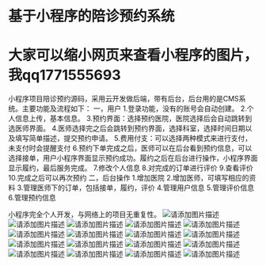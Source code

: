 # 基于小程序的陪诊预约系统
# 大家可以缩小网页来查看小程序的图片，我qq1771555693
小程序项目陪诊预约源码，采用云开发做后端，带有后台，后台用的是CMS系统。主要功能及流程如下：
一，用户
1.登录功能，没有的账号会自动创建。
2.个人信息上传，基本信息。
3.预约界面：选择预约医院，医院选择后会自动跳转到选医师界面。
4.医师选择完之后会跳转到预约界面，选择科室，选择时间日期以及填写简单描述，提交预约申请。
5.费用付支：可以选择两种模式来进行支付，未支付时会提醒支付
6.预约下单完成之后，医师可以在后台看到预约信息，可以选择接单，用户小程序界面显示预约成功。履约之后在后台进行操作，小程序界面显示履约，最后服务完成。
7.修改个人信息
8.对完成的订单进行评价
9.查看评价
10.完成之后可以再次预约
二，后台操作
1.增加医院
2.增加医师，可填写相应的资料
3.管理医师下的订单，包括接单，履约，评价
4.管理用户信息
5.管理评价信息
6.管理预约信息

小程序完全个人开发，与网络上的项目无重复性。
![请添加图片描述](https://img-blog.csdnimg.cn/837e134e42634be5817bed5f0ca04aa2.png)
![请添加图片描述](https://img-blog.csdnimg.cn/3fdaa99e41cd4ee98dc7e198b8ba2497.png)
![请添加图片描述](https://img-blog.csdnimg.cn/806aa9f9bc194bad964edf7e33972837.png)
![请添加图片描述](https://img-blog.csdnimg.cn/225d5dbd5d1742548f8855a64664619e.png)
![请添加图片描述](https://img-blog.csdnimg.cn/97036f1dba294374b9edf540c095fa59.png)
![请添加图片描述](https://img-blog.csdnimg.cn/fa0d7b09ba574b32b5fb2a1c26aaa04d.png)
![请添加图片描述](https://img-blog.csdnimg.cn/290a172adc8444f7ae76f43b7e5bd897.png)
![请添加图片描述](https://img-blog.csdnimg.cn/bd1c592814ac47d983fdecc6d83309d3.png)
![请添加图片描述](https://img-blog.csdnimg.cn/b41bcfbc284841f4b159742589d96665.png)
![请添加图片描述](https://img-blog.csdnimg.cn/60c6ee4f8ba047cdab4583d38663c9a2.png)
![请添加图片描述](https://img-blog.csdnimg.cn/f0483bd861d441f3bbe1872d4aaf8aba.png)
![请添加图片描述](https://img-blog.csdnimg.cn/d4709f724e2142be839ce8bb1f7bf175.png)
![请添加图片描述](https://img-blog.csdnimg.cn/e17364b2b35b459b8f44cfd6f2c0ff41.png)
![请添加图片描述](https://img-blog.csdnimg.cn/bacf483deb1b437ba1f1824a53bbe3fd.png)
![请添加图片描述](https://img-blog.csdnimg.cn/388e66076ae945f1b860c9d7246600dc.png)
![请添加图片描述](https://img-blog.csdnimg.cn/1ca5d568b88a4e72949299d3552093e0.png)
![请添加图片描述](https://img-blog.csdnimg.cn/9a87d5c629e44714a2db25c126a437db.png)
